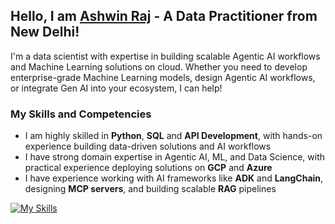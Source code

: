 ## Hello, I am [Ashwin Raj](https://linkedin.com/in/thisisashwinraj/) - A Data Practitioner from New Delhi!

I'm a data scientist with expertise in building scalable Agentic AI workflows and Machine Learning solutions on cloud. Whether you need to develop enterprise-grade Machine Learning models, design Agentic AI workflows, or integrate Gen AI into your ecosystem, I can help!

### My Skills and Competencies
- I am highly skilled in **Python**, **SQL** and **API Development**, with hands-on experience building data-driven solutions and AI workflows
- I have strong domain expertise in Agentic AI, ML, and Data Science, with practical experience deploying solutions on **GCP** and **Azure**
- I have experience working with AI frameworks like **ADK** and **LangChain**, designing **MCP servers**, and building scalable **RAG** pipelines

[![My Skills](https://skillicons.dev/icons?i=py,c,java,cpp,tensorflow,html,mysql,arduino,gcp,heroku,azure,bots,firebase,git,figma)](https://www.linkedin.com/in/thisisashwinraj/)
